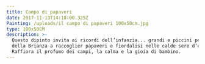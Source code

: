 ```yaml
---
title: Campo di papaveri
date: 2017-11-13T14:18:00.325Z
Painting: /uploads/il campo di papaveri 100x50cm.jpg
type: 100x50CM
description: >-
  Questo dipinto invita ai ricordi dell’infanzia... grandi e piccini per i campi
  della Brianza a raccoglier papaveri e fiordalisi nelle calde sere d’estate.
  Raffiora il profumo dei campi, la calma e la gioia di bambino.
---
```


